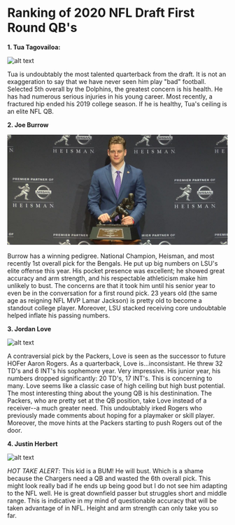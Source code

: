 # Ranking of 2020 NFL Draft First Round QB's
**1. Tua Tagovailoa:**

![alt text](https://res-5.cloudinary.com/rivals/image/upload/f_auto,q_auto,t_large/srd9zvakwmpsluwtr5zh)

Tua is undoubtably the most talented quarterback from the draft. It is not an exaggeration to say that we have never seen him play "bad" football. Selected 5th overall by the Dolphins, the greatest concern is his health. He has had numerous serious injuries in his young career. Most recently, a fractured hip ended his 2019 college season. If he is healthy, Tua's ceiling is an elite NFL QB.

**2.  Joe Burrow**

![alt text](https://github.com/Clayton-Lieberman/Claytons-Repo/blob/master/joe-burrow-heisman.jpg?raw=true)

Burrow has a winning pedigree. National Champion, Heisman, and most recently 1st overall pick for the Bengals. He put up big numbers on LSU's elite offense this year. His pocket presence was excellent; he showed great accuracy and arm strength, and his respectable athleticism make him unlikely to bust. The concerns are that it took him until his senior year to even be in the conversation for a first round pick. 23 years old (the same age as reigning NFL MVP Lamar Jackson) is pretty old to become a standout college player. Moreover, LSU stacked receiving core undoubtable helped inflate his passing numbers.

**3. Jordan Love**

![alt text](https://images2.minutemediacdn.com/image/fetch/w_850,h_560,c_fill,g_auto,f_auto/https%3A%2F%2Fnflspinzone.com%2Fwp-content%2Fuploads%2Fgetty-images%2F2016%2F04%2F1025653964-1-850x560.jpeg)

A contraversial pick by the Packers, Love is seen as the successor to future HOFer Aaron Rogers. As a quarterback, Love is...inconsistant. He threw 32 TD's and 6 INT's his sophemore year. Very impressive. His junior year, his numbers dropped significantly: 20 TD's, 17 INT's. This is concerning to many. Love seems like a classic case of high ceiling but high bust potential. The most interesting thing about the young QB is his destinination. The Packers, who are pretty set at the QB position, take Love instead of a receiver--a much greater need. This undoubtably irked Rogers who previously made comments about hoping for a playmaker or skill player. Moreover, the move hints at the Packers starting to push Rogers out of the door.

**4. Justin Herbert**

![alt text](https://imagecomposer.nfl.com/?l=http://static.nfl.com/static/content/static/img/combine/2020/headshots/1400x1000/2563921.png&f=png&w=308&c=71)

*HOT TAKE ALERT*: This kid is a BUM! He will bust. Which is a shame because the Chargers need a QB and wasted the 6th overall pick. This might look really bad if he ends up being good but I do not see him adapting to the NFL well. He is great downfield passer but struggles short and middle range. This is indicative in my mind of questionable accuracy that will be taken advantage of in NFL. Height and arm strength can only take you so far. 
